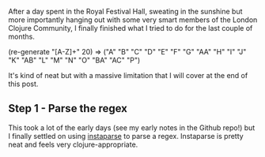 

After a day spent in the Royal Festival Hall, sweating in the sunshine but more importantly hanging out with some very smart members of the London Clojure Community, I finally finished what I tried to do for the last couple of months.

(re-generate "[A-Z]+" 20) => ("A" "B" "C" "D" "E" "F" "G" "AA" "H" "I" "J" "K" "AB" "L" "M" "N" "O" "BA" "AC" "P")

It's kind of neat but with a massive limitation that I will cover at the end of this post.


## Step 1 - Parse the regex

This took a lot of the early days (see my early notes in the Github repo!) but I finally settled on using [instaparse](https://github.com/Engelberg/instaparse) to parse a regex. Instaparse is pretty neat and feels very clojure-appropriate. 